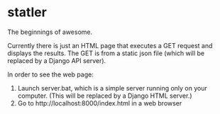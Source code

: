 # statler
The beginnings of awesome.

Currently there is just an HTML page that executes a GET request and displays the results. The GET is from a static json file (which will be replaced by a Django API server).

In order to see the web page:

1. Launch server.bat, which is a simple server running only on your computer. (This will be replaced by a Django HTML server.)
2. Go to http://localhost:8000/index.html in a web browser